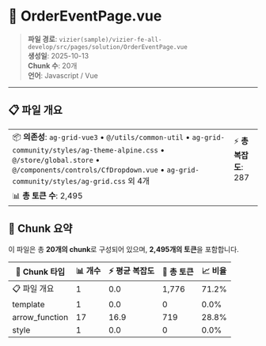 # 📄 OrderEventPage.vue

> **파일 경로**: `vizier(sample)/vizier-fe-all-develop/src/pages/solution/OrderEventPage.vue`  
> **생성일**: 2025-10-13  
> **Chunk 수**: 20개  
> **언어**: Javascript / Vue
---





## 📋 파일 개요

| | |
|--|--|
| 📦 **의존성**: `ag-grid-vue3` • `@/utils/common-util` • `ag-grid-community/styles/ag-theme-alpine.css` • `@/store/global.store` • `@/components/controls/CfDropdown.vue` • `ag-grid-community/styles/ag-grid.css` 외 4개 | ⚡ **총 복잡도**: 287 |
| 📊 **총 토큰 수**: 2,495 |  |






## 🧩 Chunk 요약

이 파일은 총 **20개의 chunk**로 구성되어 있으며, **2,495개의 토큰**을 포함합니다.

| 🧩 Chunk 타입 | 📊 개수 | ⚡ 평균 복잡도 | 📝 총 토큰 | 📈 비율 |
|---------------|--------|-------------|----------|--------|
| 📋 파일 개요 | 1 | 0.0 | 1,776 | 71.2% |
| template | 1 | 0.0 | 0 | 0.0% |
| arrow_function | 17 | 16.9 | 719 | 28.8% |
| style | 1 | 0.0 | 0 | 0.0% |

